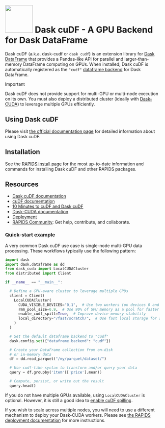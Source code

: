 # <div align="left"><img src="../../img/rapids_logo.png" width="90px"/>&nbsp;Dask cuDF - A GPU Backend for Dask DataFrame</div>

Dask cuDF (a.k.a. dask-cudf or `dask_cudf`) is an extension library for [Dask DataFrame](https://docs.dask.org/en/stable/dataframe.html) that provides a Pandas-like API for parallel and larger-than-memory DataFrame computing on GPUs. When installed, Dask cuDF is automatically registered as the `"cudf"` [dataframe backend](https://docs.dask.org/en/stable/how-to/selecting-the-collection-backend.html) for Dask DataFrame.

> [!IMPORTANT]
> Dask cuDF does not provide support for multi-GPU or multi-node execution on its own. You must also deploy a distributed cluster (ideally with [Dask-CUDA](https://docs.rapids.ai/api/dask-cuda/stable/)) to leverage multiple GPUs efficiently.

## Using Dask cuDF

Please visit [the official documentation page](https://docs.rapids.ai/api/dask-cudf/stable/) for detailed information about using Dask cuDF.

## Installation

See the [RAPIDS install page](https://docs.rapids.ai/install) for the most up-to-date information and commands for installing Dask cuDF and other RAPIDS packages.

## Resources

- [Dask cuDF documentation](https://docs.rapids.ai/api/dask-cudf/stable/)
- [cuDF documentation](https://docs.rapids.ai/api/cudf/stable/)
- [10 Minutes to cuDF and Dask cuDF](https://docs.rapids.ai/api/cudf/stable/user_guide/10min/)
- [Dask-CUDA documentation](https://docs.rapids.ai/api/dask-cuda/stable/)
- [Deployment](https://docs.rapids.ai/deployment/stable/)
- [RAPIDS Community](https://rapids.ai/learn-more/#get-involved): Get help, contribute, and collaborate.

### Quick-start example

A very common Dask cuDF use case is single-node multi-GPU data processing. These workflows typically use the following pattern:

```python
import dask
import dask.dataframe as dd
from dask_cuda import LocalCUDACluster
from distributed import Client

if __name__ == "__main__":

  # Define a GPU-aware cluster to leverage multiple GPUs
  client = Client(
    LocalCUDACluster(
      CUDA_VISIBLE_DEVICES="0,1",  # Use two workers (on devices 0 and 1)
      rmm_pool_size=0.9,  # Use 90% of GPU memory as a pool for faster allocations
      enable_cudf_spill=True,  # Improve device memory stability
      local_directory="/fast/scratch/",  # Use fast local storage for spilling
    )
  )

  # Set the default dataframe backend to "cudf"
  dask.config.set({"dataframe.backend": "cudf"})

  # Create your DataFrame collection from on-disk
  # or in-memory data
  df = dd.read_parquet("/my/parquet/dataset/")

  # Use cudf-like syntax to transform and/or query your data
  query = df.groupby('item')['price'].mean()

  # Compute, persist, or write out the result
  query.head()
```

If you do not have multiple GPUs available, using `LocalCUDACluster` is optional. However, it is still a good idea to [enable cuDF spilling](https://docs.rapids.ai/api/cudf/stable/developer_guide/library_design/#spilling-to-host-memory).

If you wish to scale across multiple nodes, you will need to use a different mechanism to deploy your Dask-CUDA workers. Please see [the RAPIDS deployment documentation](https://docs.rapids.ai/deployment/stable/) for more instructions.
